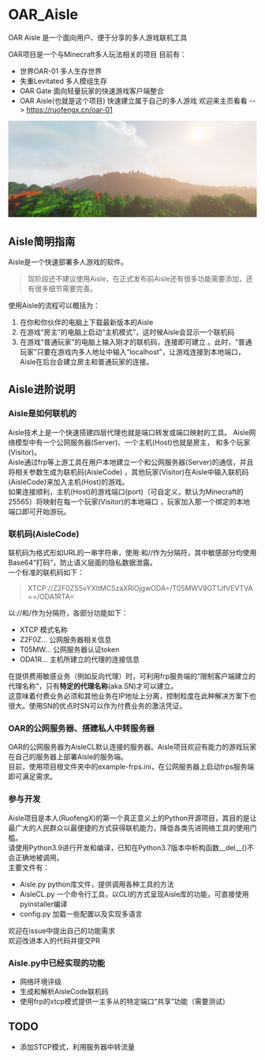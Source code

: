 # OAR_Aisle

OAR Aisle 是一个面向用户、便于分享的多人游戏联机工具

OAR项目是一个与Minecraft多人玩法相关的项目
目前有：
- 世界OAR-01 多人生存世界
- 失重Levitated 多人模组生存
- OAR Gate 面向轻量玩家的快速游戏客户端整合
- OAR Aisle(也就是这个项目) 快速建立属于自己的多人游戏
欢迎来主页看看 --> <https://ruofengx.cn/oar-01>

![OAR-01](img/OAR-01_Title.png)

## Aisle简明指南
Aisle是一个快速部署多人游戏的软件。  

> 现阶段还不建议使用Aisle，在正式发布前Aisle还有很多功能需要添加，还有很多细节需要完善。  

使用Aisle的流程可以概括为：
1. 在你和你伙伴的电脑上下载最新版本的Aisle
2. 在游戏“房主”的电脑上启动“主机模式”，这时候Aisle会显示一个联机码
3. 在游戏“普通玩家”的电脑上输入刚才的联机码，连接即可建立
   。此时，“普通玩家”只要在游戏内多人地址中输入“localhost”，让游戏连接到本地端口，Aisle在后台会建立房主和普通玩家的连接。

## Aisle进阶说明
### Aisle是如何联机的
Aisle技术上是一个快速搭建四层代理也就是端口转发或端口映射的工具。 
Aisle网络模型中有一个公网服务器(Server)、一个主机(Host)也就是房主， 和多个玩家(Visitor)。  
Aisle通过frp等上游工具在用户本地建立一个和公网服务器(Server)的通信，并且将相关参数生成为联机码(AisleCode)
，其他玩家(Visitor)在Aisle中输入联机码(AisleCode)来加入主机(Host)的游戏。  
如果连接顺利，主机(Host)的游戏端口(port)（可自定义，默认为Minecraft的25565）将映射在每一个玩家(Visitor)的本地端口
，玩家加入那一个绑定的本地端口即可开始游玩。  
### 联机码(AisleCode)
联机码为格式形如URL的一串字符串，使用:和//作为分隔符，其中敏感部分均使用Base64“打码”，防止语义层面的隐私数据泄露。  
一个标准的联机码如下：

> XTCP://Z2F0ZS5vYXItMC5zaXRlOjgwODA=/T05MWV9GT1JfVEVTVA==/ODA1RTA=  

以://和/作为分隔符，各部分功能如下：
- XTCP 模式名称
- Z2F0Z... 公网服务器相关信息
- T05MW... 公网服务器认证token
- ODA1R... 主机所建立的代理的连接信息

在提供费用敏感业务（例如反向代理）时，可利用frp服务端的“限制客户端建立的代理名称”，只有**特定的代理名称**(aka.SN)才可以建立。  
这意味着付费业务必须和其他业务在IP地址上分离，控制粒度在此种解决方案下也很大。使用SN的优点时SN可以作为付费业务的激活凭证。

### OAR的公网服务器、搭建私人中转服务器
OAR的公网服务器为AisleCL默认连接的服务器。Aisle项目欢迎有能力的游戏玩家在自己的服务器上部署Aisle的服务端。  
目前，使用项目根文件夹中的example-frps.ini，在公网服务器上启动frps服务端即可满足需求。

### 参与开发
Aisle项目是本人(RuofengX)的第一个真正意义上的Python开源项目，其目的是让最广大的人民群众以最便捷的方式获得联机能力，降低各类先进网络工具的使用门槛。  
请使用Python3.9进行开发和编译，已知在Python3.7版本中析构函数__del__()不会正确地被调用。  
主要文件有：
- Aisle.py  python库文件，提供调用各种工具的方法
- AisleCL.py  一个命令行工具，以CLI的方式呈现Aisle库的功能，可直接使用pyinstaller编译
- config.py  加载一些配置以及实现多语言

欢迎在issue中提出自己的功能需求  
欢迎改进本人的代码并提交PR

### Aisle.py中已经实现的功能

- 网络环境评级  
- 生成和解析AisleCode联机码
- 使用frp的xtcp模式提供一主多从的特定端口“共享”功能（需要测试）

## TODO
- 添加STCP模式，利用服务器中转流量
